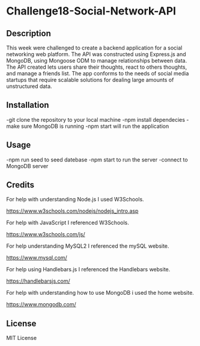 # Challenge18-Social-Network-API

## Description

This week were challenged to create a backend application for a social networking web platform. The API was constructed using Express.js and MongoDB, using Mongoose ODM to manage relationships between data. The API created lets users share their thoughts, react to others thoughts, and manage a friends list. The app conforms to the needs of social media startups that require scalable solutions for dealing large amounts of unstructured data.

## Installation 

-git clone the repository to your local machine
-npm install dependecies
-make sure MongoDB is running
-npm start will run the application

## Usage

-npm run seed to seed datebase
-npm start to run the server
-connect to MongoDB server

## Credits

For help with understanding Node.js I used W3Schools.

https://www.w3schools.com/nodejs/nodejs_intro.asp

For help with JavaScript I referenced W3Schools.

https://www.w3schools.com/js/

For help understanding MySQL2 I referenced the mySQL website.

https://www.mysql.com/

For help using Handlebars.js I referenced the Handlebars website.

https://handlebarsjs.com/

For help with understanding how to use MongoDB i used the home website.

https://www.mongodb.com/

## License

MIT License




